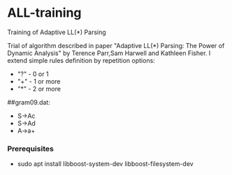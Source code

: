 
# ALL-training
Training of Adaptive LL(*) Parsing


Trial of algorithm described in paper "Adaptive LL(*) Parsing: The Power of Dynamic Analysis"
by Terence Parr,Sam Harwell and Kathleen Fisher.
I extend simple rules definition by repetition options:
- "?" - 0 or 1
- "+" - 1 or more
- "*" - 2 or more

##gram09.dat:
- S->Ac
- S->Ad
- A->a+


### Prerequisites
* sudo apt install libboost-system-dev libboost-filesystem-dev
